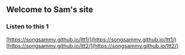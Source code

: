## Welcome to Sam's site

### Listen to this 1

[https://songsammy.github.io/ltt1/](https://songsammy.github.io/ltt1/)
[https://songsammy.github.io/ltt2/](https://songsammy.github.io/ltt2/)

